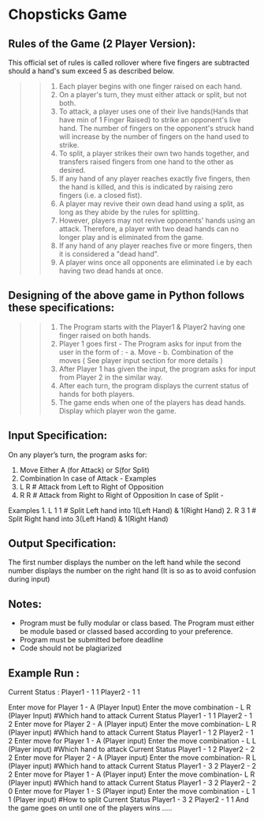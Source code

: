   
#                                    Chopsticks Game
## Rules of the Game (2 Player Version):
This official set of rules is called rollover where five fingers are subtracted
should a hand's sum exceed 5 as described below.
>> 1. Each player begins with one finger raised on each hand.
>> 2. On a player's turn, they must either attack or split, but not both.
>> 3. To attack, a player uses one of their live hands(Hands that have
     min of 1 Finger Raised) to strike an opponent's live hand. The
     number of fingers on the opponent's struck hand will increase by the
     number of fingers on the hand used to strike.
>> 4. To split, a player strikes their own two hands together, and transfers
     raised fingers from one hand to the other as desired.
>> 5. If any hand of any player reaches exactly five fingers, then the
     hand is killed, and this is indicated by raising zero fingers (i.e. a
     closed fist).
>> 6. A player may revive their own dead hand using a split, as long as
     they abide by the rules for splitting.
>> 7. However, players may not revive opponents' hands using an attack.
     Therefore, a player with two dead hands can no longer play and is
     eliminated from the game.
>> 8. If any hand of any player reaches five or more fingers, then it is
     considered a "dead hand".
>> 9. A player wins once all opponents are eliminated i.e by each
     having two dead hands at once.

## Designing of the above game in Python follows these specifications:

>> 1. The Program starts with the Player1 & Player2 having one finger
      raised on both hands.
>> 2. Player 1 goes first - The Program asks for input from the user in the
      form of :
                - a. Move
                - b. Combination of the moves
            ( See player input section for more details )
>> 3. After Player 1 has given the input, the program asks for input from
      Player 2 in the similar way.
>> 4. After each turn, the program displays the current status of hands for
      both players.
>> 5. The game ends when one of the players has dead hands. Display
      which player won the game.


## Input Specification:

On any player’s turn, the program asks for:
1. Move
Either A (for Attack) or S(for Split)
2. Combination
In case of Attack - <Attack from> <Attack to>
Examples
1. L R # Attack from Left to Right of Opposition
2. R R # Attack from Right to Right of Opposition
In case of Split - <Hand to be Splitted> <Left hand after Split>
<Right hand after Split>
Examples
1. L 1 1 # Split Left hand into 1(Left Hand) & 1(Right Hand)
2. R 3 1 # Split Right hand into 3(Left Hand) & 1(Right Hand)

## Output Specification:

The first number displays the number on the left hand while the second
number displays the number on the right hand
(It is so as to avoid confusion during input)

## Notes:

- Program must be fully modular or class based. The Program must either
be module based or classed based according to your preference.
- Program must be submitted before deadline
- Code should not be plagiarized

## Example Run :
Current Status :
Player1 - 1 1
Player2 - 1 1

Enter move for Player 1 - A (Player Input)
Enter the move combination - L R (Player Input) #Which hand to attack
Current Status
Player1 - 1 1
Player2 - 1 2
Enter move for Player 2 - A (Player input)
Enter the move combination- L R (Player input) #Which hand to attack
Current Status
Player1 - 1 2
Player2 - 1 2
Enter move for Player 1 - A (Player input)
Enter the move combination - L L (Player input) #Which hand to attack
Current Status
Player1 - 1 2
Player2 - 2 2
Enter move for Player 2 - A (Player input)
Enter the move combination- R L (Player input) #Which hand to attack
Current Status
Player1 - 3 2
Player2 - 2 2
Enter move for Player 1 - A (Player input)
Enter the move combination- L R (Player input) #Which hand to attack
Current Status
Player1 - 3 2
Player2 - 2 0
Enter move for Player 1 - S (Player input)
Enter the move combination - L 1 1 (Player input) #How to split
Current Status
Player1 - 3 2
Player2 - 1 1
And the game goes on until one of the players wins …..
